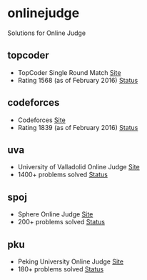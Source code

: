 # onlinejudge
Solutions for Online Judge

## topcoder
* TopCoder Single Round Match [Site](https://www.topcoder.com/)
* Rating 1568 (as of February 2016) [Status](https://www.topcoder.com/members/Ben_shooter2/)

## codeforces
* Codeforces [Site](http://codeforces.com/)
* Rating 1839 (as of February 2016) [Status](http://codeforces.com/profile/Ben_shooter2)

## uva
* University of Valladolid Online Judge [Site](https://uva.onlinejudge.org/)
* 1400+ problems solved [Status](https://uva.onlinejudge.org/index.php?option=com_onlinejudge&Itemid=8&page=show_authorstats&userid=233)

## spoj
* Sphere Online Judge [Site](http://www.spoj.com/)
* 200+ problems solved [Status](http://www.spoj.com/users/hachimori/)

## pku
* Peking University Online Judge [Site](http://acm.pku.edu.cn/JudgeOnline/)
* 180+ problems solved [Status](http://poj.org/userstatus?user_id=Hachimori)



